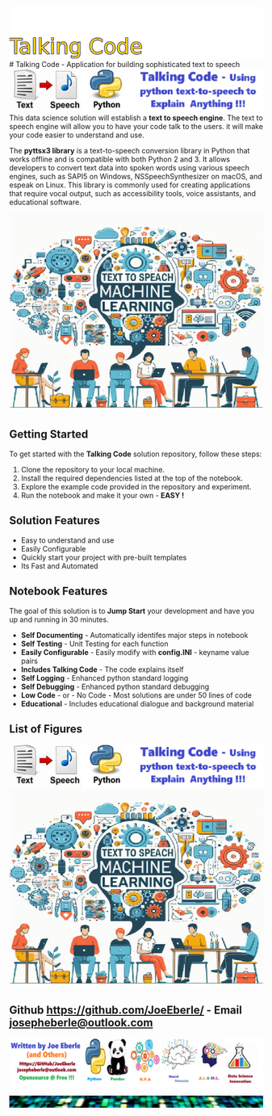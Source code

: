 ![Image image_filename](solution_sign.png)# Talking Code - Application for building sophisticated text to speech ![Image image_filename](code.png)
This data science solution will establish a **text to speech engine**.  The text to speech engine will allow you to have your code talk to the users. it will make your code easier to understand and use.  

The **pyttsx3 library** is a text-to-speech conversion library in Python that works offline and is compatible with both Python 2 and 3. It allows developers to convert text data into spoken words using various speech engines, such as SAPI5 on Windows, NSSpeechSynthesizer on macOS, and espeak on Linux. This library is commonly used for creating applications that require vocal output, such as accessibility tools, voice assistants, and educational software.

![Image image_filename](sample.png)
## Getting Started
To get started with the **Talking Code** solution repository, follow these steps:
1. Clone the repository to your local machine.
2. Install the required dependencies listed at the top of the notebook.
3. Explore the example code provided in the repository and experiment.
4. Run the notebook and make it your own - **EASY !**
    
## Solution Features
- Easy to understand and use  
- Easily Configurable 
- Quickly start your project with pre-built templates
- Its Fast and Automated

## Notebook Features

The goal of this solution is to **Jump Start** your development and have you up and running in 30 minutes. 

- **Self Documenting** - Automatically identifes major steps in notebook 
- **Self Testing** - Unit Testing for each function
- **Easily Configurable** - Easily modify with **config.INI** - keyname value pairs
- **Includes Talking Code** - The code explains itself 
- **Self Logging** - Enhanced python standard logging   
- **Self Debugging** - Enhanced python standard debugging
- **Low Code** - or - No Code  - Most solutions are under 50 lines of code
- **Educational** - Includes educational dialogue and background material
    
## List of Figures
 ![additional_image](talking_code.png)  <br>![additional_image](text_to_speach.png)  <br>
    

## Github https://github.com/JoeEberle/ - Email  josepheberle@outlook.com 
    
![Developer](developer.png)

![Brand](brand.png)
    